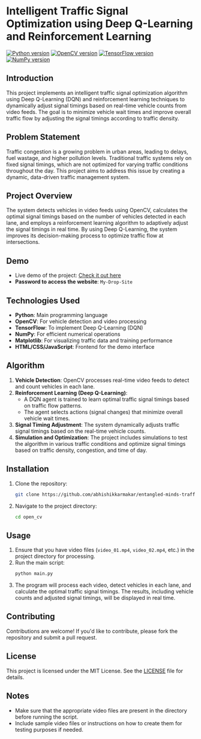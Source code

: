 # Intelligent Traffic Signal Optimization using Deep Q-Learning and Reinforcement Learning

[![Python version](https://img.shields.io/badge/python-3.8-blue.svg)](https://www.python.org/downloads/release/python-370/)
[![OpenCV version](https://img.shields.io/badge/OpenCV-4.5.1-green.svg)](https://opencv.org/)
[![TensorFlow version](https://img.shields.io/badge/TensorFlow-2.6.0-yellow.svg)](https://www.tensorflow.org/)
[![NumPy version](https://img.shields.io/badge/NumPy-1.21.2-blue.svg)](https://numpy.org/)

## Introduction
This project implements an intelligent traffic signal optimization algorithm using Deep Q-Learning (DQN) and reinforcement learning techniques to dynamically adjust signal timings based on real-time vehicle counts from video feeds. The goal is to minimize vehicle wait times and improve overall traffic flow by adjusting the signal timings according to traffic density.

## Problem Statement
Traffic congestion is a growing problem in urban areas, leading to delays, fuel wastage, and higher pollution levels. Traditional traffic systems rely on fixed signal timings, which are not optimized for varying traffic conditions throughout the day. This project aims to address this issue by creating a dynamic, data-driven traffic management system.

## Project Overview
The system detects vehicles in video feeds using OpenCV, calculates the optimal signal timings based on the number of vehicles detected in each lane, and employs a reinforcement learning algorithm to adaptively adjust the signal timings in real time. By using Deep Q-Learning, the system improves its decision-making process to optimize traffic flow at intersections.

## Demo
- Live demo of the project: [Check it out here](https://joyful-cannoli-d6b1af.netlify.app/)
- **Password to access the website**: `My-Drop-Site`

## Technologies Used
- **Python**: Main programming language
- **OpenCV**: For vehicle detection and video processing
- **TensorFlow**: To implement Deep Q-Learning (DQN)
- **NumPy**: For efficient numerical operations
- **Matplotlib**: For visualizing traffic data and training performance
- **HTML/CSS/JavaScript**: Frontend for the demo interface

## Algorithm
1. **Vehicle Detection**: OpenCV processes real-time video feeds to detect and count vehicles in each lane.
2. **Reinforcement Learning (Deep Q-Learning)**: 
   - A DQN agent is trained to learn optimal traffic signal timings based on traffic flow patterns.
   - The agent selects actions (signal changes) that minimize overall vehicle wait times.
3. **Signal Timing Adjustment**: The system dynamically adjusts traffic signal timings based on the real-time vehicle counts.
4. **Simulation and Optimization**: The project includes simulations to test the algorithm in various traffic conditions and optimize signal timings based on traffic density, congestion, and time of day.

## Installation

1. Clone the repository:
   ```bash
   git clone https://github.com/abhishikkarmakar/entangled-minds-traffic-signal-optimization.git
   ```
2. Navigate to the project directory:
   ```bash
   cd open_cv
   ```

## Usage
1. Ensure that you have video files (`video_01.mp4`, `video_02.mp4`, etc.) in the project directory for processing.
2. Run the main script:
   ```bash
   python main.py
   ```
3. The program will process each video, detect vehicles in each lane, and calculate the optimal traffic signal timings. The results, including vehicle counts and adjusted signal timings, will be displayed in real time.

## Contributing
Contributions are welcome! If you'd like to contribute, please fork the repository and submit a pull request. 

## License
This project is licensed under the MIT License. See the [LICENSE](LICENSE) file for details.

## Notes
- Make sure that the appropriate video files are present in the directory before running the script.
- Include sample video files or instructions on how to create them for testing purposes if needed.

```
